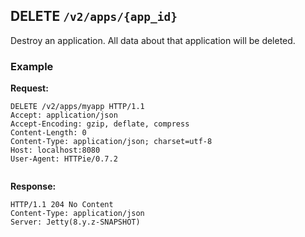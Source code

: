 ## DELETE `/v2/apps/{app_id}`

Destroy an application. All data about that application will be deleted.

### Example

**Request:**

```
DELETE /v2/apps/myapp HTTP/1.1
Accept: application/json
Accept-Encoding: gzip, deflate, compress
Content-Length: 0
Content-Type: application/json; charset=utf-8
Host: localhost:8080
User-Agent: HTTPie/0.7.2


```


**Response:**

```
HTTP/1.1 204 No Content
Content-Type: application/json
Server: Jetty(8.y.z-SNAPSHOT)


```
